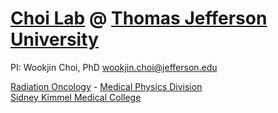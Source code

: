 # [Choi Lab](https://qradiomics.com/) @ [Thomas Jefferson University](https://www.jefferson.edu/)  
PI: Wookjin Choi, PhD <wookjin.choi@jefferson.edu>  

[Radiation Oncology](https://www.jefferson.edu/university/jmc/departments/radiation_oncology.html) - [Medical Physics Division](https://www.jefferson.edu/university/jmc/departments/radiation_oncology/divisions/medical_physics.html)  
[Sidney Kimmel Medical College](https://www.jefferson.edu/academics/colleges-schools-institutes/skmc.html)  
